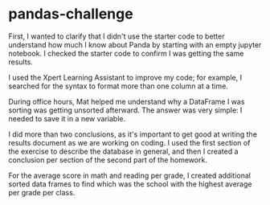 # pandas-challenge

First, I wanted to clarify that I didn't use the starter code to better understand how much I know about Panda by starting with an empty jupyter notebook. I checked the starter code to confirm I was getting the same results.

I used the Xpert Learning Assistant to improve my code; for example, I searched for the syntax to format more than one column at a time.

During office hours, Mat helped me understand why a DataFrame I was sorting was getting unsorted afterward. The answer was very simple: I needed to save it in a new variable.

I did more than two conclusions, as it's important to get good at writing the results document as we are working on coding. I used the first section of the exercise to describe the database in general, and then I created a conclusion per section of the second part of the homework.

For the average score in math and reading per grade, I created additional sorted data frames to find which was the school with the highest average per grade per class.
